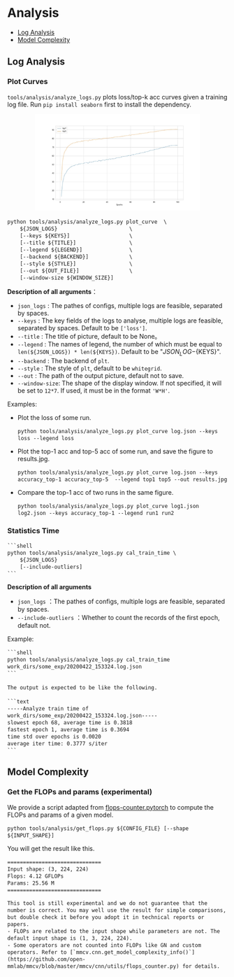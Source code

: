 # Analysis

<!-- TOC -->

- [Log Analysis](#log-analysis)
- [Model Complexity](#model-complexity)

<!-- TOC -->

## Log Analysis

### Plot Curves

`tools/analysis/analyze_logs.py` plots loss/top-k acc curves given a training log file. Run `pip install seaborn` first to install the dependency.

<div align=center><img src="../_static/image/tools/analysis/analysis_log.jpg" style=" width: 75%; height: 30%; "></div>

```shell
python tools/analysis/analyze_logs.py plot_curve  \
    ${JSON_LOGS}                       \  
    [--keys ${KEYS}]                   \
    [--title ${TITLE}]                 \
    [--legend ${LEGEND}]               \
    [--backend ${BACKEND}]             \
    [--style ${STYLE}]                 \
    [--out ${OUT_FILE}]                \
    [--window-size ${WINDOW_SIZE}]
```

**Description of all arguments**：

- `json_logs` : The pathes of configs, multiple logs are feasible, separated by spaces.
- `--keys` : The key fields of the logs to analyse, multiple logs are feasible, separated by spaces. Default to be `['loss']`.
- `--title` : The title of picture, default to be None。
- `--legend` : The names of legend, the number of which must be equal to `len(${JSON_LOGS}) * len(${KEYS})`. Default to be "${JSON_LOG}-${KEYS}".
- `--backend` : The backend of `plt`.
- `--style` : The style of `plt`, default to be `whitegrid`.
- `--out` : The path of the output picture, default not to save.
- `--window-size`: The shape of the display window. If not specified, it will be set to `12*7`. If used, it must be in the format `'W*H'`.

Examples:

- Plot the loss of some run.

    ```shell
    python tools/analysis/analyze_logs.py plot_curve log.json --keys loss --legend loss
    ```

- Plot the top-1 acc and top-5 acc of some run, and save the figure to results.jpg.

    ```shell
    python tools/analysis/analyze_logs.py plot_curve log.json --keys accuracy_top-1 accuracy_top-5  --legend top1 top5 --out results.jpg
    ```

- Compare the top-1 acc of two runs in the same figure.

    ```shell
    python tools/analysis/analyze_logs.py plot_curve log1.json log2.json --keys accuracy_top-1 --legend run1 run2
    ```

### Statistics Time

    ```shell
    python tools/analysis/analyze_logs.py cal_train_time \
        ${JSON_LOGS} 
        [--include-outliers]
    ```
**Description of all arguments**

- `json_logs` ：The pathes of configs, multiple logs are feasible, separated by spaces.
- `--include-outliers` ：Whether to count the records of the first epoch, default not.


Example:

    ```shell
    python tools/analysis/analyze_logs.py cal_train_time work_dirs/some_exp/20200422_153324.log.json
    ```

    The output is expected to be like the following.

    ```text
    -----Analyze train time of work_dirs/some_exp/20200422_153324.log.json-----
    slowest epoch 68, average time is 0.3818
    fastest epoch 1, average time is 0.3694
    time std over epochs is 0.0020
    average iter time: 0.3777 s/iter
    ```

## Model Complexity

### Get the FLOPs and params (experimental)

We provide a script adapted from [flops-counter.pytorch](https://github.com/sovrasov/flops-counter.pytorch) to compute the FLOPs and params of a given model.

```shell
python tools/analysis/get_flops.py ${CONFIG_FILE} [--shape ${INPUT_SHAPE}]
```

You will get the result like this.

```
==============================
Input shape: (3, 224, 224)
Flops: 4.12 GFLOPs
Params: 25.56 M
==============================
```

```{warning}
This tool is still experimental and we do not guarantee that the number is correct. You may well use the result for simple comparisons, but double check it before you adopt it in technical reports or papers.
- FLOPs are related to the input shape while parameters are not. The default input shape is (1, 3, 224, 224).
- Some operators are not counted into FLOPs like GN and custom operators. Refer to [`mmcv.cnn.get_model_complexity_info()`](https://github.com/open-mmlab/mmcv/blob/master/mmcv/cnn/utils/flops_counter.py) for details.
```

